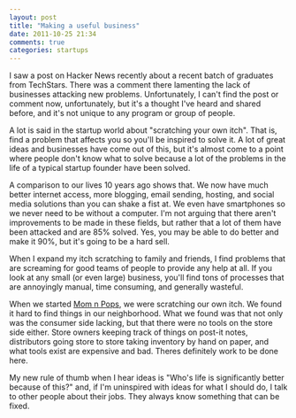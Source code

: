 ```yaml
---
layout: post
title: "Making a useful business"
date: 2011-10-25 21:34
comments: true
categories: startups
---
```


I saw a post on Hacker News recently about a recent batch of graduates from TechStars. There was a comment there lamenting the lack of businesses attacking new problems. Unfortunately, I can't find the post or comment now, unfortunately, but it's a thought I've heard and shared before, and it's not unique to any program or group of people.

A lot is said in the startup world about "scratching your own itch". That is, find a problem that affects you so you'll be inspired to solve it. A lot of great ideas and businesses have come out of this, but it's almost come to a point where people don't know what to solve because a lot of the problems in the life of a typical startup founder have been solved.

A comparison to our lives 10 years ago shows that. We now have much better internet access, more blogging, email sending, hosting, and social media solutions than you can shake a fist at. We even have smartphones so we never need to be without a computer. I'm not arguing that there aren't improvements to be made in these fields, but rather that a lot of them have been attacked and are 85% solved. Yes, you may be able to do better and make it 90%, but it's going to be a hard sell.

When I expand my itch scratching to family and friends, I find problems that are screaming for good teams of people to provide any help at all. If you look at any small (or even large) business, you'll find tons of processes that are annoyingly manual, time consuming, and generally wasteful.

When we started <a href='http://MomnPo.ps'>Mom n Pops</a>, we were scratching our own itch. We found it hard to find things in our neighborhood. What we found was that not only was the consumer side lacking, but that there were no tools on the store side either. Store owners keeping track of things on post-it notes, distributors going store to store taking inventory by hand on paper, and what tools exist are expensive and bad. Theres definitely work to be done here.

My new rule of thumb when I hear ideas is "Who's life is significantly better because of this?" and, if I'm uninspired with ideas for what I should do, I talk to other people about their jobs. They always know something that can be fixed.